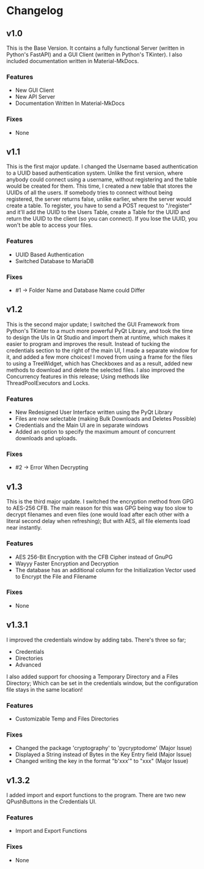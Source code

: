 # Changelog

## v1.0
This is the Base Version. It contains a fully functional Server (written in Python's FastAPI) and a GUI Client (written in Python's TKinter).
I also included documentation written in Material-MkDocs.
### Features
- New GUI Client
- New API Server
- Documentation Written In Material-MkDocs
### Fixes
- None


## v1.1
This is the first major update. I changed the Username based authentication to a UUID based authentication system. Unlike
the first version, where anybody could connect using a username, without registering and the table would be created for them.
This time, I created a new table that stores the UUIDs of all the users. If somebody tries to connect without being
registered, the server returns false, unlike earlier, where the server would create a table. To register, you have
to send a POST request to "/register" and it'll add the UUID to the Users Table, create a Table for the UUID and return
the UUID to the client (so you can connect). If you lose the UUID, you won't be able to access your files.
### Features
- UUID Based Authentication
- Switched Database to MariaDB
### Fixes
- \#1 -> Folder Name and Database Name could Differ


## v1.2
This is the second major update; I switched the GUI Framework from Python's TKinter to a much more powerful
PyQt Library, and took the time to design the UIs in Qt Studio and import them at runtime, which makes it easier
to program and improves the result. 
Instead of tucking the credentials section to the right of the main UI, I made a separate window for it, and added a 
few more choices! 
I moved from using a frame for the files to using a TreeWidget, which has Checkboxes and as a result, added new methods
to download and delete the selected files. I also improved the Concurrency features in this release; Using methods like
ThreadPoolExecutors and Locks.

### Features
- New Redesigned User Interface written using the PyQt Library
- Files are now selectable (making Bulk Downloads and Deletes Possible)
- Credentials and the Main UI are in separate windows
- Added an option to specify the maximum amount of concurrent downloads and uploads.
### Fixes
- \#2 -> Error When Decrypting


## v1.3
This is the third major update. I switched the encryption method from GPG to AES-256 CFB. The main reason for this was
GPG being way too slow to decrypt filenames and even files (one would load after each other with a literal second
delay when refreshing); But with AES, all file elements load near instantly.

### Features
- AES 256-Bit Encryption with the CFB Cipher instead of GnuPG
- Wayyy Faster Encryption and Decryption 
- The database has an additional column for the Initialization Vector used to Encrypt the File and Filename
### Fixes
- None


## v1.3.1
I improved the credentials window by adding tabs. There's three so far;
- Credentials
- Directories
- Advanced

I also added support for choosing a Temporary Directory and a Files Directory; Which can be set in the credentials window, but the configuration file stays in the same location!

### Features
- Customizable Temp and Files Directories

### Fixes
- Changed the package 'cryptography' to 'pycryptodome' (Major Issue)
- Displayed a String instead of Bytes in the Key Entry field (Major Issue)
- Changed writing the key in the format "b'xxx'" to "xxx" (Major Issue)


## v1.3.2
I added import and export functions to the program. There are two new QPushButtons in the Credentials UI.

### Features
- Import and Export Functions

### Fixes
- None